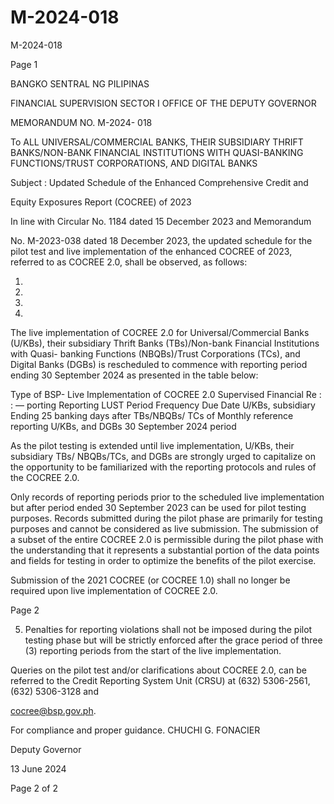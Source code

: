 # M-2024-018

M-2024-018

Page 1

BANGKO SENTRAL NG PILIPINAS

FINANCIAL SUPERVISION SECTOR I OFFICE OF THE DEPUTY GOVERNOR

MEMORANDUM NO. M-2024- 018

To ALL UNIVERSAL/COMMERCIAL BANKS, THEIR SUBSIDIARY THRIFT BANKS/NON-BANK FINANCIAL INSTITUTIONS WITH QUASI-BANKING FUNCTIONS/TRUST CORPORATIONS, AND DIGITAL BANKS

Subject : Updated Schedule of the Enhanced Comprehensive Credit and

Equity Exposures Report (COCREE) of 2023

In line with Circular No. 1184 dated 15 December 2023 and Memorandum

No. M-2023-038 dated 18 December 2023, the updated schedule for the pilot test and live implementation of the enhanced COCREE of 2023, referred to as COCREE 2.0, shall be observed, as follows:

1)

2)

3)

4)

The live implementation of COCREE 2.0 for Universal/Commercial Banks (U/KBs), their subsidiary Thrift Banks (TBs)/Non-bank Financial Institutions with Quasi- banking Functions (NBQBs)/Trust Corporations (TCs), and Digital Banks (DGBs) is rescheduled to commence with reporting period ending 30 September 2024 as presented in the table below:

Type of BSP- Live Implementation of COCREE 2.0 Supervised Financial Re : : — porting Reporting LUST Period Frequency Due Date U/KBs, subsidiary Ending 25 banking days after TBs/NBQBs/ TCs of Monthly reference reporting U/KBs, and DGBs 30 September 2024 period

As the pilot testing is extended until live implementation, U/KBs, their subsidiary TBs/ NBQBs/TCs, and DGBs are strongly urged to capitalize on the opportunity to be familiarized with the reporting protocols and rules of the COCREE 2.0.

Only records of reporting periods prior to the scheduled live implementation but after period ended 30 September 2023 can be used for pilot testing purposes. Records submitted during the pilot phase are primarily for testing purposes and cannot be considered as live submission. The submission of a subset of the entire COCREE 2.0 is permissible during the pilot phase with the understanding that it represents a substantial portion of the data points and fields for testing in order to optimize the benefits of the pilot exercise.

Submission of the 2021 COCREE (or COCREE 1.0) shall no longer be required upon live implementation of COCREE 2.0.

Page 2

5) Penalties for reporting violations shall not be imposed during the pilot testing phase but will be strictly enforced after the grace period of three (3) reporting periods from the start of the live implementation.

Queries on the pilot test and/or clarifications about COCREE 2.0, can be referred to the Credit Reporting System Unit (CRSU) at (632) 5306-2561, (632) 5306-3128 and

cocree@bsp.gov.ph.

For compliance and proper guidance.  CHUCHI G. FONACIER

Deputy Governor

13 June 2024

Page 2 of 2